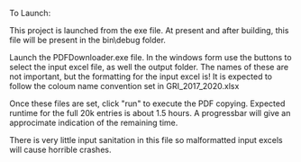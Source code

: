 To Launch:

This project is launched from the exe file. At present and after building, this file will be present in the bin\debug folder.

Launch the PDFDownloader.exe file. In the windows form use the buttons to select the input excel file, as well the output folder. The names of these are not important, but the formatting for the input excel is! It is expected to follow the coloum name convention set in GRI_2017_2020.xlsx  

Once these files are set, click "run" to execute the PDF copying. Expected runtime for the full 20k entries is about 1.5 hours. A progressbar will give an approcimate indication of the remaining time.

There is very little input sanitation in this file so malformatted input excels will cause horrible crashes.